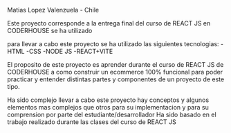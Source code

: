 Matias Lopez Valenzuela - Chile

Este proyecto corresponde a la entrega final del curso de REACT JS en CODERHOUSE 
se ha utilizado 

para llevar a cabo este proyecto se ha utilizado las siguientes tecnologias:
-HTML
-CSS
-NODE JS
-REACT+VITE

El proposito de este proyecto es aprender durante el curso de REACT JS de CODERHOUSE a como construir un 
ecommerce 100% funcional para poder practicar y entender distintas partes y componentes de un proyecto de 
este tipo.

Ha sido complejo llevar a cabo este proyecto hay conceptos y algunos elementos mas complejos
que otros para su implementacion y para su comprension por parte del estudiante/desarrollador
Ha sido basado en el trabajo realizado durante las clases del curso de REACT JS 